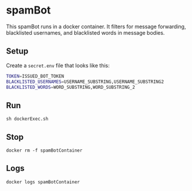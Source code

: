 # spamBot

This spamBot runs in a docker container. It filters for message forwarding, blacklisted usernames, and blacklisted words in message bodies.

## Setup
Create a `secret.env` file that looks like this:
```bash
TOKEN=ISSUED_BOT_TOKEN
BLACKLISTED_USERNAMES=USERNAME_SUBSTRING,USERNAME_SUBSTRING2
BLACKLISTED_WORDS=WORD_SUBSTRING,WORD_SUBSTRING_2
```

## Run
```
sh dockerExec.sh
```

## Stop
```
docker rm -f spamBotContainer
```

## Logs
```
docker logs spamBotContainer
```
